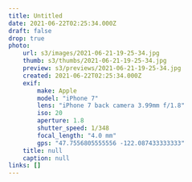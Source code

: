 ```yaml
---
title: Untitled
date: 2021-06-22T02:25:34.000Z
draft: false
drop: true
photo:
    url: s3/images/2021-06-21-19-25-34.jpg
    thumb: s3/thumbs/2021-06-21-19-25-34.jpg
    preview: s3/previews/2021-06-21-19-25-34.jpg
    created: 2021-06-22T02:25:34.000Z
    exif:
        make: Apple
        model: "iPhone 7"
        lens: "iPhone 7 back camera 3.99mm f/1.8"
        iso: 20
        aperture: 1.8
        shutter_speed: 1/348
        focal_length: "4.0 mm"
        gps: "47.7556805555556 -122.087433333333"
    title: null
    caption: null
links: []
---
```


